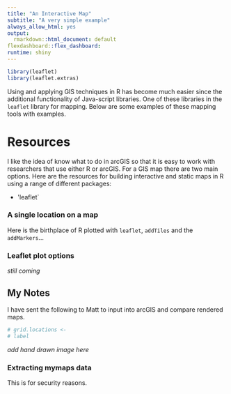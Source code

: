 ```yaml
---
title: "An Interactive Map"
subtitle: "A very simple example"
always_allow_html: yes
output: 
  rmarkdown::html_document: default
flexdashboard::flex_dashboard:
runtime: shiny
---
```

  

```r
library(leaflet)
library(leaflet.extras)
```

Using and applying GIS techniques in R has become much easier since the additional functionality of Java-script libraries. One of these libraries in the `leaflet` library for mapping. Below are some examples of these mapping tools with examples.

# Resources

I like the idea of know what to do in arcGIS so that it is easy to work with researchers that use either R or arcGIS. For a GIS map there are two main options. Here are the resources for building interactive and static maps in R using a range of different packages:

- 'leaflet`

### A single location on a map

Here is the birthplace of R plotted with `leaflet`, `addTiles` and the `addMarkers`...



### Leaflet plot options

*still coming*

## My Notes

I have sent the following to Matt to input into arcGIS and compare rendered maps.


```r
# grid.locations <- 
# label
```

*add hand drawn image here*

### Extracting mymaps data

This is for security reasons.







